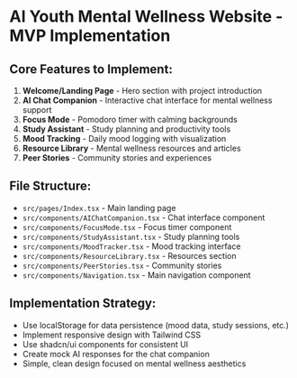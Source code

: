# AI Youth Mental Wellness Website - MVP Implementation

## Core Features to Implement:
1. **Welcome/Landing Page** - Hero section with project introduction
2. **AI Chat Companion** - Interactive chat interface for mental wellness support
3. **Focus Mode** - Pomodoro timer with calming backgrounds
4. **Study Assistant** - Study planning and productivity tools
5. **Mood Tracking** - Daily mood logging with visualization
6. **Resource Library** - Mental wellness resources and articles
7. **Peer Stories** - Community stories and experiences

## File Structure:
- `src/pages/Index.tsx` - Main landing page
- `src/components/AIChatCompanion.tsx` - Chat interface component
- `src/components/FocusMode.tsx` - Focus timer component
- `src/components/StudyAssistant.tsx` - Study planning tools
- `src/components/MoodTracker.tsx` - Mood tracking interface
- `src/components/ResourceLibrary.tsx` - Resources section
- `src/components/PeerStories.tsx` - Community stories
- `src/components/Navigation.tsx` - Main navigation component

## Implementation Strategy:
- Use localStorage for data persistence (mood data, study sessions, etc.)
- Implement responsive design with Tailwind CSS
- Use shadcn/ui components for consistent UI
- Create mock AI responses for the chat companion
- Simple, clean design focused on mental wellness aesthetics